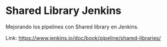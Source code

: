 # Shared Library Jenkins

Mejorando los pipelines con Shared library en Jenkins.

Link: https://www.jenkins.io/doc/book/pipeline/shared-libraries/
